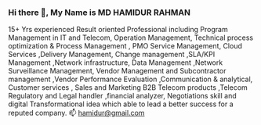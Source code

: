### Hi there 👋, My Name is MD HAMIDUR RAHMAN


15+ Yrs experienced Result oriented Professional including Program Management in IT and Telecom, 
Operation Management, Technical process optimization & Process Management , PMO Service Management, Cloud Services ,Delivery Management, Change management ,SLA/KPI Management ,Network infrastructure, Data Management ,Network Surveillance Management, Vendor Management and Subcontractor management ,Vendor Performance Evaluation ,Communication & analytical, Customer services , Sales and Marketing B2B Telecom products ,Telecom Regulatory and Legal handler ,financial analyzer, Negotiations skill and digital Transformational idea which able to lead a better success for a reputed company.
📫 hamidur@gmail.com
